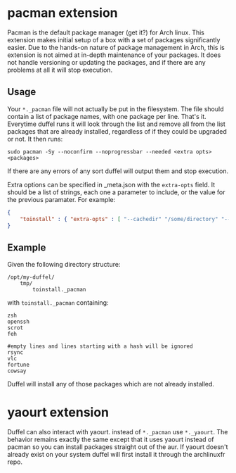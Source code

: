 # pacman extension

Pacman is the default package manager (get it?) for Arch linux. This extension makes initial setup
of a box with a set of packages significantly easier. Due to the hands-on nature of package management
in Arch, this is extension is not aimed at in-depth maintenance of your packages. It does not handle
versioning or updating the packages, and if there are any problems at all it will stop execution.

## Usage

Your `*._pacman` file will not actually be put in the filesystem. The file should contain a list of
package names, with one package per line. That's it. Everytime duffel runs it will look through
the list and remove all from the list packages that are already installed, regardless of if they could be upgraded
or not. It then runs:
```
sudo pacman -Sy --noconfirm --noprogressbar --needed <extra opts> <packages>
```

If there
are any errors of any sort duffel will output them and stop execution.

Extra options can be specified in _meta.json with the `extra-opts` field. It should be a list of
strings, each one a parameter to include, or the value for the previous paramater. For example:
```json
{
    "toinstall" : { "extra-opts" : [ "--cachedir" "/some/directory" "--debug" ] }
}
```

## Example

Given the following directory structure:
```
/opt/my-duffel/
    tmp/
        toinstall._pacman
```

with `toinstall._pacman` containing:
```
zsh
openssh
scrot
feh

#empty lines and lines starting with a hash will be ignored
rsync
vlc
fortune
cowsay
```

Duffel will install any of those packages which are not already installed.

# yaourt extension

Duffel can also interact with yaourt. instead of `*._pacman` use `*._yaourt`. The behavior remains
exactly the same except that it uses yaourt instead of pacman so you can install packages straight out
of the aur. If yaourt doesn't already exist on your system duffel will first install it through the
archlinuxfr repo.
